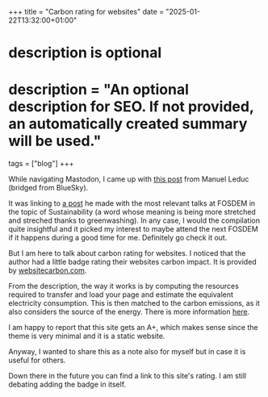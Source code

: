 +++
title = "Carbon rating for websites"
date = "2025-01-22T13:32:00+01:00"

#
# description is optional
#
# description = "An optional description for SEO. If not provided, an automatically created summary will be used."

tags = ["blog"]
+++

While navigating Mastodon, I came up with [this post](https://bsky.app/profile/mleduc.xyz/post/3lgbu5kn5rc2j) from Manuel Leduc (bridged from BlueSky).

It was linking to [a post](https://mleduc.xyz/fosdem-2025-sustainability/) he made with the most relevant talks at FOSDEM in the topic of Sustainability (a word whose meaning is being more stretched and streched thanks to greenwashing).
In any case, I would the compilation quite insightful and it picked my interest to maybe attend the next FOSDEM if it happens during a good time for me. Definitely go check it out.

But I am here to talk about carbon rating for websites.
I noticed that the author had a little badge rating their websites carbon impact. It is provided by [websitecarbon.com](https://www.websitecarbon.com).

From the description, the way it works is by computing the resources required to transfer and load your page and estimate the equivalent electricity consumption. This is then matched to the carbon emissions, as it also considers the source of the energy. There is more information [here](https://www.websitecarbon.com/how-does-it-work/).

I am happy to report that this site gets an A+, which makes sense since the theme is very minimal and it is a static website.

Anyway, I wanted to share this as a note also for myself but in case it is useful for others.

Down there in the future you can find a link to this site's rating. I am still debating adding the badge in itself.

